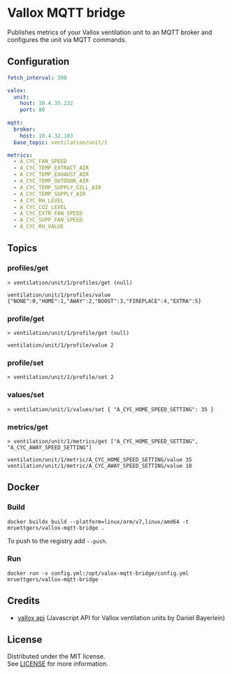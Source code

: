 # Vallox MQTT bridge
Publishes metrics of your Vallox ventilation unit to an MQTT broker and configures the unit via MQTT commands. 

## Configuration

```yaml
fetch_interval: 300

valox:
  unit:
    host: 10.4.35.232
    port: 80
  
mqtt:
  broker:
    host: 10.4.32.103
  base_topic: ventilation/unit/1

metrics:
  - A_CYC_FAN_SPEED
  - A_CYC_TEMP_EXTRACT_AIR
  - A_CYC_TEMP_EXHAUST_AIR
  - A_CYC_TEMP_OUTDOOR_AIR
  - A_CYC_TEMP_SUPPLY_CELL_AIR
  - A_CYC_TEMP_SUPPLY_AIR
  - A_CYC_RH_LEVEL
  - A_CYC_CO2_LEVEL
  - A_CYC_EXTR_FAN_SPEED
  - A_CYC_SUPP_FAN_SPEED
  - A_CYC_RH_VALUE
```

## Topics

### profiles/get
```
> ventilation/unit/1/profiles/get (null)  

ventilation/unit/1/profiles/value {"NONE":0,"HOME":1,"AWAY":2,"BOOST":3,"FIREPLACE":4,"EXTRA":5}
```

### profile/get
```
> ventilation/unit/1/profile/get (null)  

ventilation/unit/1/profile/value 2
```

### profile/set
```
> ventilation/unit/1/profile/set 2
```

### values/set
```
> ventilation/unit/1/values/set { "A_CYC_HOME_SPEED_SETTING": 35 }
```

### metrics/get
```
> ventilation/unit/1/metrics/get ["A_CYC_HOME_SPEED_SETTING", "A_CYC_AWAY_SPEED_SETTING"]  

ventilation/unit/1/metric/A_CYC_HOME_SPEED_SETTING/value 35
ventilation/unit/1/metric/A_CYC_AWAY_SPEED_SETTING/value 10
```

## Docker

### Build

`docker buildx build --platform=linux/arm/v7,linux/amd64 -t mruettgers/vallox-mqtt-bridge .`

To push to the registry add `--push`.

### Run
`docker run -v config.yml:/opt/valox-mqtt-bridge/config.yml mruettgers/vallox-mqtt-bridge`


## Credits
* [vallox api](https://github.com/danielbayerlein/vallox-api) (Javascript API for Vallox ventilation units by Daniel Bayerlein)


## License

Distributed under the MIT license.  
See [LICENSE](LICENSE) for more information.
